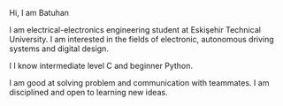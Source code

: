 Hi, I am Batuhan 

I am electrical-electronics engineering student at Eskişehir Technical University. I am interested in the fields of electronic, autonomous driving systems and digital design. 

I I know intermediate level C and beginner Python. 

I am good at solving problem and communication with teammates. I am disciplined and open to learning new ideas. 


  



